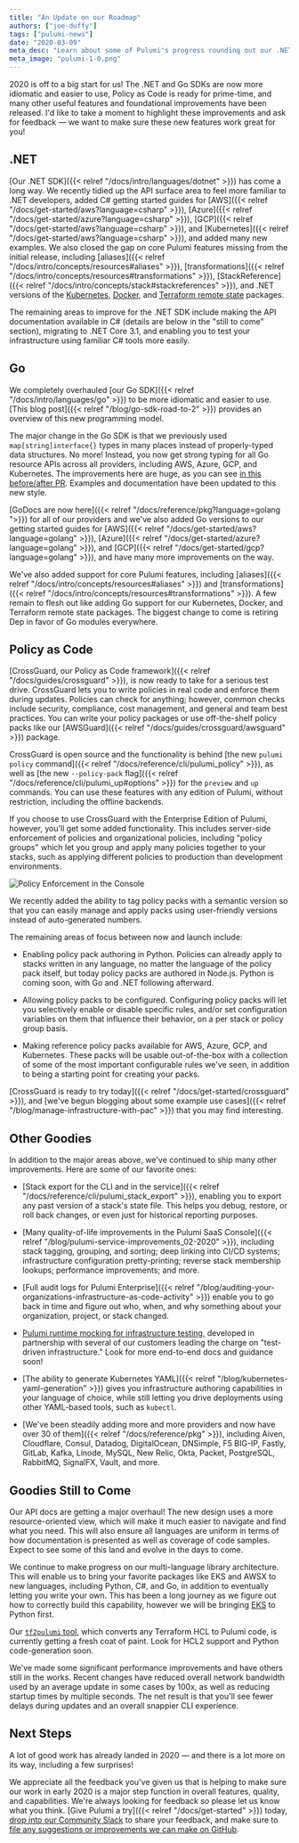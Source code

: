 ```yaml
---
title: "An Update on our Roadmap"
authors: ["joe-duffy"]
tags: ["pulumi-news"]
date: "2020-03-09"
meta_desc: "Learn about some of Pulumi's progress rounding out our .NET and Go SDKs in addition to infrastructure validation using testing and Policy as Code."
meta_image: "pulumi-1-0.png"
---
```


2020 is off to a big start for us! The .NET and Go SDKs are now more idiomatic and easier to use, Policy as Code is ready for prime-time, and many other useful features and foundational improvements have been released. I'd like to take a moment to highlight these improvements and ask for feedback &mdash; we want to make sure these new features work great for you!

<!--more-->

## .NET

[Our .NET SDK]({{< relref "/docs/intro/languages/dotnet" >}}) has come a long way. We recently tidied up the API surface area to feel more familiar to .NET developers, added C# getting started guides for [AWS]({{< relref "/docs/get-started/aws?language=csharp" >}}), [Azure]({{< relref "/docs/get-started/azure?language=csharp" >}}), [GCP]({{< relref "/docs/get-started/aws?language=csharp" >}}), and [Kubernetes]({{< relref "/docs/get-started/aws?language=csharp" >}}), and added many new examples. We also closed the gap on core Pulumi features missing from the initial release, including [aliases]({{< relref "/docs/intro/concepts/resources#aliases" >}}), [transformations]({{< relref "/docs/intro/concepts/resources#transformations" >}}), [StackReference]({{< relref "/docs/intro/concepts/stack#stackreferences" >}}), and .NET versions of the [Kubernetes](https://github.com/pulumi/pulumi-kubernetes), [Docker](https://github.com/pulumi/pulumi-docker), and [Terraform remote state](https://github.com/pulumi/pulumi-terraform) packages.

The remaining areas to improve for the .NET SDK include making the API documentation available in C# (details are below in the "still to come" section), migrating to .NET Core 3.1, and enabling you to test your infrastructure using familiar C# tools more easily.

## Go

We completely overhauled [our Go SDK]({{< relref "/docs/intro/languages/go" >}}) to be more idiomatic and easier to use. [This blog post]({{< relref "/blog/go-sdk-road-to-2" >}}) provides an overview of this new programming model.

The major change in the Go SDK is that we previously used `map[string]interface{}` types in many places instead of properly-typed data structures. No more! Instead, you now get strong typing for all Go resource APIs across all providers, including AWS, Azure, GCP, and Kubernetes. The improvements here are huge, as you can see [in this before/after PR](https://github.com/pulumi/examples/commit/b88f385a8951f81fe41cb4f40eb940b074e9263b#diff-07803f7bc3bff97871e6e3eea7287cb8). Examples and documentation have been updated to this new style.

[GoDocs are now here]({{< relref "/docs/reference/pkg?language=golang ">}}) for all of our providers and we've also added Go versions to our getting started guides for [AWS]({{< relref "/docs/get-started/aws?language=golang" >}}), [Azure]({{< relref "/docs/get-started/azure?language=golang" >}}), and [GCP]({{< relref "/docs/get-started/gcp?language=golang" >}}), and have many more improvements on the way.

We've also added support for core Pulumi features, including [aliases]({{< relref "/docs/intro/concepts/resources#aliases" >}}) and [transformations]({{< relref "/docs/intro/concepts/resources#transformations" >}}). A few remain to flesh out like adding Go support for our Kubernetes, Docker, and Terraform remote state packages. The biggest change to come is retiring Dep in favor of Go modules everywhere.

## Policy as Code

[CrossGuard, our Policy as Code framework]({{< relref "/docs/guides/crossguard" >}}), is now ready to take for a serious test drive. CrossGuard lets you to write policies in real code and enforce them during updates. Policies can check for anything; however, common checks include security, compliance, cost management, and general and team best practices. You can write your policy packages or use off-the-shelf policy packs like our [AWSGuard]({{< relref "/docs/guides/crossguard/awsguard" >}}) package.

CrossGuard is open source and the functionality is behind [the new `pulumi policy` command]({{< relref "/docs/reference/cli/pulumi_policy" >}}), as well as [the new `--policy-pack` flag]({{< relref "/docs/reference/cli/pulumi_up#options" >}}) for the `preview` and `up` commands. You can use these features with any edition of Pulumi, without restriction, including the offline backends.

If you choose to use CrossGuard with the Enterprise Edition of Pulumi, however, you'll get some added functionality. This includes server-side enforcement of policies and organizational policies, including "policy groups" which let you group and apply many policies together to your stacks, such as applying different policies to production than development environments.

![Policy Enforcement in the Console](./PolicyEnforcement.png)

We recently added the ability to tag policy packs with a semantic version so that you can easily manage and apply packs using user-friendly versions instead of auto-generated numbers.

The remaining areas of focus between now and launch include:

* Enabling policy pack authoring in Python. Policies can already apply to stacks written in any language, no matter the language of the policy pack itself, but today policy packs are authored in Node.js. Python is coming soon, with Go and .NET following afterward.

* Allowing policy packs to be configured. Configuring policy packs will let you selectively enable or disable specific rules, and/or set configuration variables on them that influence their behavior, on a per stack or policy group basis.

* Making reference policy packs available for AWS, Azure, GCP, and Kubernetes. These packs will be usable out-of-the-box with a collection of some of the most important configurable rules we've seen, in addition to being a starting point for creating your packs.

[CrossGuard is ready to try today]({{< relref "/docs/get-started/crossguard" >}}), and [we've begun blogging about some example use cases]({{< relref "/blog/manage-infrastructure-with-pac" >}}) that you may find interesting.

## Other Goodies

In addition to the major areas above, we've continued to ship many other improvements. Here are some of our favorite ones:

* [Stack export for the CLI and in the service]({{< relref "/docs/reference/cli/pulumi_stack_export" >}}), enabling you to export any past version of a stack's state file. This helps you debug, restore, or roll back changes, or even just for historical reporting purposes.

* [Many quality-of-life improvements in the Pulumi SaaS Console]({{< relref "/blog/pulumi-service-improvements_02-2020" >}}), including stack tagging, grouping, and sorting; deep linking into CI/CD systems; infrastructure configuration pretty-printing; reverse stack membership lookups; performance improvements; and more.

* [Full audit logs for Pulumi Enterprise]({{< relref "/blog/auditing-your-organizations-infrastructure-as-code-activity" >}}) enable you to go back in time and figure out who, when, and why something about your organization, project, or stack changed.

* [Pulumi runtime mocking for infrastructure testing](https://github.com/pulumi/pulumi/pull/3738), developed in partnership with several of our customers leading the charge on "test-driven infrastructure." Look for more end-to-end docs and guidance soon!

* [The ability to generate Kubernetes YAML]({{< relref "/blog/kubernetes-yaml-generation" >}}) gives you infrastructure authoring capabilities in your language of choice, while still letting you drive deployments using other YAML-based tools, such as `kubectl`.

* [We've been steadily adding more and more providers and now have over 30 of them]({{< relref "/docs/reference/pkg" >}}), including Aiven, Cloudflare, Consul, Datadog, DigitalOcean, DNSimple, F5 BIG-IP, Fastly, GitLab, Kafka, Linode, MySQL, New Relic, Okta, Packet, PostgreSQL, RabbitMQ, SignalFX, Vault, and more.

## Goodies Still to Come

Our API docs are getting a major overhaul! The new design uses a more resource-oriented view, which will make it much easier to navigate and find what you need. This will also ensure all languages are uniform in terms of how documentation is presented as well as coverage of code samples. Expect to see some of this land and evolve in the days to come.

We continue to make progress on our multi-language library architecture. This will enable us to bring your favorite packages like EKS and AWSX to new languages, including Python, C#, and Go, in addition to eventually letting you write your own. This has been a long journey as we figure out how to correctly build this capability, however we will be bringing [EKS](https://github.com/pulumi/pulumi-eks) to Python first.

Our [`tf2pulumi` tool](https://github.com/pulumi/tf2pulumi), which converts any Terraform HCL to Pulumi code, is currently getting a fresh coat of paint. Look for HCL2 support and Python code-generation soon.

We've made some significant performance improvements and have others still in the works. Recent changes have reduced overall network bandwidth used by an average update in some cases by 100x, as well as reducing startup times by multiple seconds. The net result is that you'll see fewer delays during updates and an overall snappier CLI experience.

## Next Steps

A lot of good work has already landed in 2020 &mdash; and there is a lot more on its way, including a few surprises!

We appreciate all the feedback you've given us that is helping to make sure our work in early 2020 is a major step function in overall features, quality, and capabilities. We're always looking for feedback so please let us know what you think. [Give Pulumi a try]({{< relref "/docs/get-started" >}}) today, [drop into our Community Slack](https://slack.pulumi.com) to share your feedback, and make sure to [file any suggestions or improvements we can make on GitHub](https://github.com/pulumi/pulumi/issues/new).
